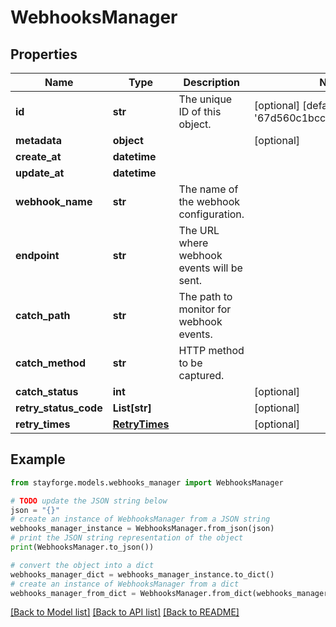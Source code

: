 # WebhooksManager


## Properties

Name | Type | Description | Notes
------------ | ------------- | ------------- | -------------
**id** | **str** | The unique ID of this object. | [optional] [default to '67d560c1bcc0959d3b8a4bce']
**metadata** | **object** |  | [optional] 
**create_at** | **datetime** |  | 
**update_at** | **datetime** |  | 
**webhook_name** | **str** | The name of the webhook configuration. | 
**endpoint** | **str** | The URL where webhook events will be sent. | 
**catch_path** | **str** | The path to monitor for webhook events. | 
**catch_method** | **str** | HTTP method to be captured. | 
**catch_status** | **int** |  | [optional] 
**retry_status_code** | **List[str]** |  | [optional] 
**retry_times** | [**RetryTimes**](RetryTimes.md) |  | [optional] 

## Example

```python
from stayforge.models.webhooks_manager import WebhooksManager

# TODO update the JSON string below
json = "{}"
# create an instance of WebhooksManager from a JSON string
webhooks_manager_instance = WebhooksManager.from_json(json)
# print the JSON string representation of the object
print(WebhooksManager.to_json())

# convert the object into a dict
webhooks_manager_dict = webhooks_manager_instance.to_dict()
# create an instance of WebhooksManager from a dict
webhooks_manager_from_dict = WebhooksManager.from_dict(webhooks_manager_dict)
```
[[Back to Model list]](../README.md#documentation-for-models) [[Back to API list]](../README.md#documentation-for-api-endpoints) [[Back to README]](../README.md)


